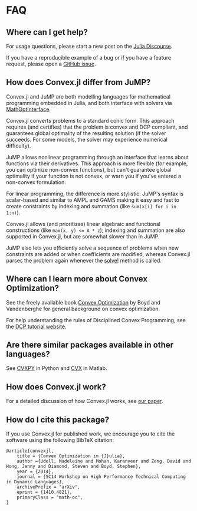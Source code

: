 # FAQ

## Where can I get help?

For usage questions, please start a new post on the
[Julia Discourse](https://discourse.julialang.org/c/domain/opt).

If you have a reproducible example of a bug or if you have a feature request,
please open a [GitHub issue](https://github.com/jump-dev/Convex.jl/issues/new).

## How does Convex.jl differ from JuMP?

Convex.jl and JuMP are both modelling languages for mathematical programming
embedded in Julia, and both interface with solvers via
[MathOptInterface](https://github.com/jump-dev/MathOptInterface.jl).

Convex.jl converts problems to a standard conic form. This approach requires
(and certifies) that the problem is convex and DCP compliant, and guarantees
global optimality of the resulting solution (if the solver succeeds. For some
models, the solver may experience numerical difficulty).

JuMP allows nonlinear programming through an interface that learns about
functions via their derivatives. This approach is more flexible (for example,
you can optimize non-convex functions), but can't guarantee global optimality if
your function is not convex, or warn you if you've entered a non-convex
formulation.

For linear programming, the difference is more stylistic. JuMP's syntax is
scalar-based and similar to AMPL and GAMS making it easy and fast to create
constraints by indexing and summation (like `sum(x[i] for i in 1:n)`).

Convex.jl allows (and prioritizes) linear algebraic and functional constructions
(like `max(x, y) <= A * z`); indexing and summation are also supported in Convex.jl,
but are somewhat slower than in JuMP.

JuMP also lets you efficiently solve a sequence of problems when new constraints
are added or when coefficients are modified, whereas Convex.jl parses the
problem again whenever the [solve!](@ref) method is called.

## Where can I learn more about Convex Optimization?

See the freely available book [Convex Optimization](http://web.stanford.edu/~boyd/cvxbook/)
by Boyd and Vandenberghe for general background on convex optimization.

For help understanding the rules of Disciplined Convex Programming, see the
[DCP tutorial website](http://dcp.stanford.edu/).

## Are there similar packages available in other languages?

See [CVXPY](http://www.cvxpy.org) in Python and [CVX](http://cvxr.com/) in
Matlab.

## How does Convex.jl work?

For a detailed discussion of how Convex.jl works, see [our paper](http://www.arxiv.org/abs/1410.4821).

## How do I cite this package?

If you use Convex.jl for published work, we encourage you to cite the software
using the following BibTeX citation:

```
@article{convexjl,
    title = {Convex Optimization in {J}ulia},
    author ={Udell, Madeleine and Mohan, Karanveer and Zeng, David and Hong, Jenny and Diamond, Steven and Boyd, Stephen},
    year = {2014},
    journal = {SC14 Workshop on High Performance Technical Computing in Dynamic Languages},
    archivePrefix = "arXiv",
    eprint = {1410.4821},
    primaryClass = "math-oc",
}
```
